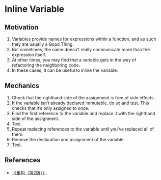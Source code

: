 # Inline Variable


## Motivation
1. Variables provide names for expressions within a function, and as such they are usually a Good Thing. 
2. But sometimes, the name doesn’t really communicate more than the expression itself. 
3. At other times, you may find that a variable gets in the way of refactoring the neighboring code. 
4. In these cases, it can be useful to inline the variable.


## Mechanics
1. Check that the right­hand side of the assignment is free of side effects.
2. If the variable isn’t already declared immutable, do so and test. This checks that it’s only assigned to once.
3. Find the first reference to the variable and replace it with the right­hand side of the assignment.
4. Test.
5. Repeat replacing references to the variable until you’ve replaced all of them.
6. Remove the declaration and assignment of the variable.
7. Test.


## References
* [《重构（第2版）》](https://book.douban.com/subject/33400354/)